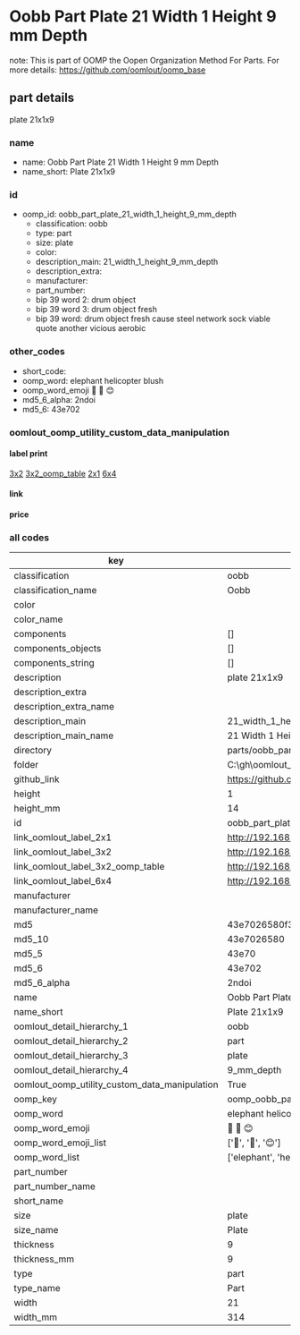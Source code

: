 # Oobb Part Plate 21 Width 1 Height 9 mm Depth  

note: This is part of OOMP the Oopen Organization Method For Parts. For more details: https://github.com/oomlout/oomp_base

##  part details
  



plate 21x1x9



### name
* name: Oobb Part Plate 21 Width 1 Height 9 mm Depth
* name_short: Plate 21x1x9 
### id
* oomp_id: oobb_part_plate_21_width_1_height_9_mm_depth
  * classification: oobb
  * type: part
  * size: plate
  * color: 
  * description_main: 21_width_1_height_9_mm_depth
  * description_extra: 
  * manufacturer: 
  * part_number: 
  * bip 39 word 2: drum object
  * bip 39 word 3: drum object fresh
  * bip 39 word: drum object fresh cause steel network sock viable quote another vicious aerobic

### other_codes
* short_code: 
* oomp_word: elephant helicopter blush
* oomp_word_emoji :elephant: :helicopter: :blush:
* md5_6_alpha: 2ndoi
* md5_6: 43e702






### oomlout_oomp_utility_custom_data_manipulation
#### label print
[3x2](http://192.168.1.245:1112/?label=oomp%202ndoi)
[3x2_oomp_table](http://192.168.1.108:1112/?label=oomp%202ndoi)
[2x1](http://192.168.1.242:1112/?label=oomp%202ndoi)
[6x4](http://192.168.1.55:1112/?label=oomp%202ndoi)    

#### link

                              

#### price







### all codes 
| key | value |  
| --- | --- |  
| classification | oobb |  
| classification_name | Oobb |  
| color |  |  
| color_name |  |  
| components | [] |  
| components_objects | [] |  
| components_string | [] |  
| description | plate 21x1x9 |  
| description_extra |  |  
| description_extra_name |  |  
| description_main | 21_width_1_height_9_mm_depth |  
| description_main_name | 21 Width 1 Height 9 mm Depth |  
| directory | parts/oobb_part_plate_21_width_1_height_9_mm_depth |  
| folder | C:\gh\oomlout_oobb_version_4_generated_parts\things\oobb_part_plate_21_width_1_height_9_mm_depth |  
| github_link | https://github.com/oomlout/oomlout_oomp_part_src/tree/main/parts/oobb_part_plate_21_width_1_height_9_mm_depth |  
| height | 1 |  
| height_mm | 14 |  
| id | oobb_part_plate_21_width_1_height_9_mm_depth |  
| link_oomlout_label_2x1 | http://192.168.1.242:1112/?label=oomp%202ndoi |  
| link_oomlout_label_3x2 | http://192.168.1.245:1112/?label=oomp%202ndoi |  
| link_oomlout_label_3x2_oomp_table | http://192.168.1.108:1112/?label=oomp%202ndoi |  
| link_oomlout_label_6x4 | http://192.168.1.55:1112/?label=oomp%202ndoi |  
| manufacturer |  |  
| manufacturer_name |  |  
| md5 | 43e7026580f359c2536a9248b9a6021c |  
| md5_10 | 43e7026580 |  
| md5_5 | 43e70 |  
| md5_6 | 43e702 |  
| md5_6_alpha | 2ndoi |  
| name | Oobb Part Plate 21 Width 1 Height 9 mm Depth |  
| name_short | Plate 21x1x9  |  
| oomlout_detail_hierarchy_1 | oobb |  
| oomlout_detail_hierarchy_2 | part |  
| oomlout_detail_hierarchy_3 | plate |  
| oomlout_detail_hierarchy_4 | 9_mm_depth |  
| oomlout_oomp_utility_custom_data_manipulation | True |  
| oomp_key | oomp_oobb_part_plate_21_width_1_height_9_mm_depth |  
| oomp_word | elephant helicopter blush |  
| oomp_word_emoji | :elephant: :helicopter: :blush: |  
| oomp_word_emoji_list | [':elephant:', ':helicopter:', ':blush:'] |  
| oomp_word_list | ['elephant', 'helicopter', 'blush'] |  
| part_number |  |  
| part_number_name |  |  
| short_name |  |  
| size | plate |  
| size_name | Plate |  
| thickness | 9 |  
| thickness_mm | 9 |  
| type | part |  
| type_name | Part |  
| width | 21 |  
| width_mm | 314 |  
